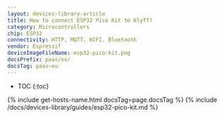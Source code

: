 ```yaml
---
layout: devices-library-article
title: How to connect ESP32 Pico Kit to Klyff?
category: Microcontrollers
chip: ESP32
connectivity: HTTP, MQTT, WIFI, Bluetooth
vendor: Espressif
deviceImageFileName: esp32-pico-kit.png
docsPrefix: paas/eu/
docsTag: paas-eu
---
```


* TOC
{:toc}

{% include get-hosts-name.html docsTag=page.docsTag %}
{% include /docs/devices-library/guides/esp32-pico-kit.md %}